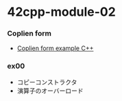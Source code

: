 # 42cpp-module-02

### Coplien form
- [Coplien form example C++](https://stackoverflow.com/questions/21219590/coplien-form-example-c)

### ex00
- コピーコンストラクタ
- 演算子のオーバーロード
